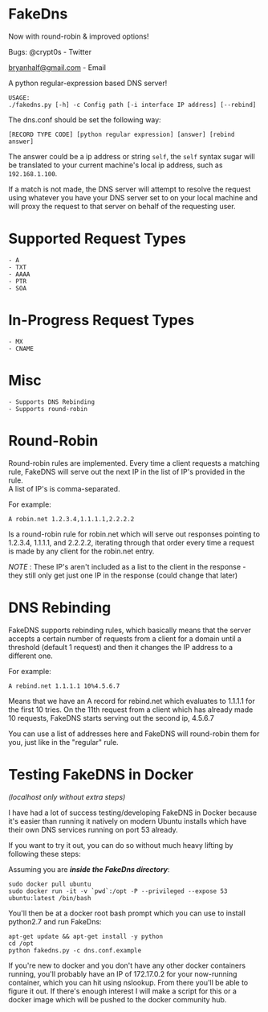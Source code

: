 FakeDns
=======
Now with round-robin & improved options!

Bugs:
@crypt0s - Twitter

bryanhalf@gmail.com - Email


A python regular-expression based DNS server!

    USAGE:
    ./fakedns.py [-h] -c Config path [-i interface IP address] [--rebind]

The dns.conf should be set the following way:

    [RECORD TYPE CODE] [python regular expression] [answer] [rebind answer]

The answer could be a ip address or string `self`,
the `self` syntax sugar will be translated to your current machine's local ip address, such as `192.168.1.100`.

If a match is not made, the DNS server will attempt to resolve the request using whatever you have your DNS server set to on your local machine and will proxy the request to that server on behalf of the requesting user.


Supported Request Types
=======================
    - A
    - TXT
    - AAAA
    - PTR
    - SOA

In-Progress Request Types
=========================
    - MX
    - CNAME

Misc
====
    - Supports DNS Rebinding
    - Supports round-robin

Round-Robin
===========
Round-robin rules are implemented.  Every time a client requests a matching rule, FakeDNS will serve out the next IP in the list of IP's provided in the rule.  
A list of IP's is comma-separated.


For example:

    A robin.net 1.2.3.4,1.1.1.1,2.2.2.2

Is a round-robin rule for robin.net which will serve out responses pointing to 1.2.3.4, 1.1.1.1, and 2.2.2.2, iterating through that order every time a request is made by any client for the robin.net entry.

*NOTE* : These IP's aren't included as a list to the client in the response - they still only get just one IP in the response (could change that later)

DNS Rebinding
=============
FakeDNS supports rebinding rules, which basically means that the server accepts a certain number of requests from a client for a domain until a threshold (default 1 request) and then it changes the IP address to a different one.

For example:

    A rebind.net 1.1.1.1 10%4.5.6.7

Means that we have an A record for rebind.net which evaluates to 1.1.1.1 for the first 10 tries.  On the 11th request from a client which has already made 10 requests, FakeDNS starts serving out the second ip, 4.5.6.7

You can use a list of addresses here and FakeDNS will round-robin them for you, just like in the "regular" rule.


Testing FakeDNS in Docker
======
_(localhost only without extra steps)_

I have had a lot of success testing/developing FakeDNS in Docker because it's easier than running it natively on modern Ubuntu installs which have their own DNS services running on port 53 already.

If you want to try it out, you can do so without much heavy lifting by following these steps:

Assuming you are **_inside the FakeDns directory_**:

    sudo docker pull ubuntu
    sudo docker run -it -v `pwd`:/opt -P --privileged --expose 53 ubuntu:latest /bin/bash
    
You'll then be at a docker root bash prompt which you can use to install python2.7 and run FakeDns:

    apt-get update && apt-get install -y python
    cd /opt
    python fakedns.py -c dns.conf.example

If you're new to docker and you don't have any other docker containers running, you'll probably have an IP of 172.17.0.2 for your now-running container, which you can hit using nslookup.
From there you'll be able to figure it out.  If there's enough interest I will make a script for this or a docker image which will be pushed to the docker community hub.
